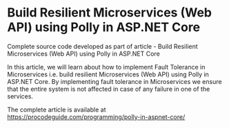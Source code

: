 # Build Resilient Microservices (Web API) using Polly in ASP.NET Core
Complete source code developed as part of article - Build Resilient Microservices (Web API) using Polly in ASP.NET Core

In this article, we will learn about how to implement Fault Tolerance in Microservices i.e. build resilient Microservices (Web API) using Polly in ASP.NET Core. By implementing fault tolerance in Microservices we ensure that the entire system is not affected in case of any failure in one of the services.

The complete article is available at https://procodeguide.com/programming/polly-in-aspnet-core/

